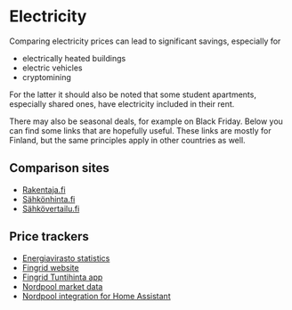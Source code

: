 # Electricity
Comparing electricity prices can lead to significant savings,
especially for
- electrically heated buildings
- electric vehicles
- cryptomining

For the latter it should also be noted that some student apartments,
especially shared ones, have electricity included in their rent.

There may also be seasonal deals, for example on Black Friday.
Below you can find some links that are hopefully useful.
These links are mostly for Finland, but the same principles apply in other countries as well.

## Comparison sites
- [Rakentaja.fi](https://www.rakentaja.fi/tuoteinfo/TM_1441_kilpailuta_sahkosi.htm)
- [Sähkönhinta.fi](https://www.sahkonhinta.fi/)
- [Sähkövertailu.fi](https://sahkovertailu.fi/)

## Price trackers
- [Energiavirasto statistics](https://energiavirasto.fi/sahkon-hintatilastot)
- [Fingrid website](https://www.fingrid.fi/sahkomarkkinat/sahkojarjestelman-tila/)
- [Fingrid Tuntihinta app](https://www.fingrid.fi/sahkomarkkinat/markkinoiden-yhtenaisyys/pilottihankkeita/kysyntajousto/#tuntihinta)
- [Nordpool market data](https://www.nordpoolgroup.com/Market-data1/#/nordic/chart)
- [Nordpool integration for Home Assistant](https://github.com/custom-components/nordpool)
